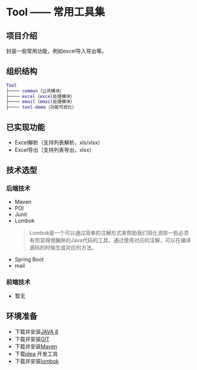 # Tool —— 常用工具集
## 项目介绍
封装一些常用功能，例如excel导入导出等。

## 组织结构
``` lua
Tool
├──── common（公共模块）
├──── excel（excel处理模块）
├──── email（email处理模块）
├──── tool-demo（功能可视化）
```

## 已实现功能
* Excel解析（支持列表解析，xls/xlsx）
* Excel导出（支持列表导出，xlsx）

## 技术选型
### 后端技术
* Maven
* POI
* Junit
* Lombok
  > Lombok是一个可以通过简单的注解形式来帮助我们简化消除一些必须有但显得很臃肿的Java代码的工具，通过使用对应的注解，可以在编译源码的时候生成对应的方法。
* Spring Boot
* mail

### 前端技术
* 暂无

## 环境准备
* 下载并安装[JAVA 8](http://www.oracle.com/technetwork/java/javase/downloads/index.html)
* 下载并安装[GIT](https://git-scm.com/download)
* 下载并安装[Maven](http://maven.apache.org/download.cgi)
* 下载[idea](https://www.jetbrains.com/idea/) 开发工具
* 下载并安装[lombok](https://projectlombok.org/)